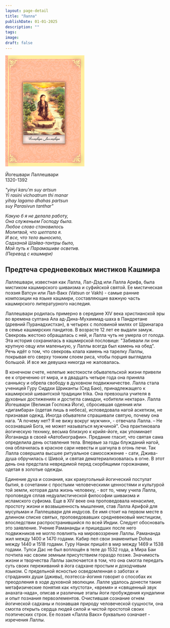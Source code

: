 ```yaml
---
layout: page-detail
title: "Лалла"
publishDate: 01-01-2025
description: ""
tags:
image:
draft: false
---
```


![Лалла](/upload/iblock/020/0206f4dbea04ab4e61b7ae4e09ed2887.jpg)

 Йогешвари Лаллешвари  
 1320-1392

_"yinyi karu'm suy artsun_  
 _Yi rasini vichoatrum thi manar_  
 _yihay lagamo dhahas partsun_  
 _suy Parasivun tanthar"_  

 _Какую б я не делала работу,_  
 _Она служеньем Господу была._   
 _Любое слово становилось_   
 _Молитвой, что шептала я._  
 _И все, что тело выносило,_  
 _Садханой Шайва-тантры было,_  
 _Мой путь к Парамашиве осветив._  
 _(Перевод с кашмири)_  

## Предтеча средневековых мистиков Кашмира 

  
 Лаллешвари, известная как Лалла, Лал-Дэд или Лалла Арифа, была мистиком кашмирского шиваизма и суфийской святой. Ее мистическая поэзия Ватсун или Лал-Вакх (Vatsun or Vakh) - самые ранние композиции на языке кашмири, составляющие важную часть кашмирского литературного наследия.

 Лаллешвари родилась примерно в середине XIV века христианской эры во времена султана Ала ад-Дина-Мухаммад-шаха в Пандретане (древний Пуранадхистхан), в четырех с половиной милях от Шринагара в семье кашмирских пандитов. В возрасте 12 лет ее выдали замуж. Свекровь жестоко обращалась с ней, и Лалла чуть не умерла от голода. Эта история сохранилась в кашмирской пословице: "Забивали ли они крупную овцу или маленькую, у Лаллы всегда был камень на обед". Речь идёт о том, что свекровь клала камень на тарелку Лаллы, покрывая его сверху тонким слоем риса, чтобы порция выглядела большой. И все же девушка никогда не жаловалась.

 В конечном счете, нелепые жестокости обывательской жизни привели ее к отречению от мира, и в двадцать четыре года она приняла санньясу и обрела свободу в духовном подвижничестве. Лалла стала ученицей Гуру Сиддхи Шриканты (Сед Баю), принадлежащего к кашмирской шиваитской традиции trika. Она превзошла учителя в духовных достижениях и достигла самадхи, «обители нектара». Лалла Йогешвари (Великая Госпожа Йоги), сбросившая одеяния или «дигамбара» (одетая лишь в небеса), исповедовала нагой аскетизм, не признавая одежд. Иногда обыватели спрашивали святую, почему она нага. "А почему нет? Я не вижу вокруг мужчин», - отвечала Лалла. – Не осознавший Бога, не может называться мужчиной". Она практиковала йогическую технику, весьма близкую к крийя-йоге, как упоминает Йогананда в своей «Автобиографии». Предание гласит, что святая сама определила день оставления тела. Впервые за годы блужданий нагой, она облачилась в красное сари невесты и шагнула в огонь печи. Так Лалла совершила высшее ритуальное самосожжение - сати, Джива-душа обручилась с Шивой, и святая дематериализовалась в огне. В этот день она предстала невредимой перед скорбящими горожанами, одетая в золотые одежды.

 Единение духа и сознания, как краеугольный йогический постулат бытия, в сочетании с простыми человеческими ценностями и культурой той земли, которая дала жизнь человеку, - вот то, чему учила Лалла, проповедуя сплав недуалистической философии шиваизма и исламского суфизма. Еще в XIV веке она проповедовала ненасилие, простоту жизни и возвышенность мышления, став Лалла Арифой для мусульман и Лаллешвари для индусов. Ее имя стоит на первом месте в длинном списке святых, проповедовавших средневековый мистицизм, впоследствии распространившийся по всей Индии. Следует обосновать это заявление. Учение Рамананды и пришедших после него подвижников не могло повлиять на мировоззрение Лаллы. Рамананда жил между 1400 и 1470 годами. Кабир пел свои знаменитые Dohas между 1440 и 1518 годами. Гуру Нанак пришёл в мир между 1469 и 1538 годами. Тулси Дас не был воплощён в теле до 1532 года, а Мира Баи почтила нас своим земным присутствием гораздо позже. Значимость жизни и творчества Лаллы заключается в том, что она смогла передать суть своих переживаний в йога садхане простым и доходчивым языком. С предельной ясностью осведомленная о заботах и страданиях души (дживы), поэтесса-йогиня говорит о способах их преодоления в ходе духовной эволюции. Лалле удалось донести такие метафизические понятия как «пустота», «время» и «священный звук анахата-нада», описав и различные этапы йоги пробуждения кундалини и опыт познания первоэлементов. Очистившая сознание огнем йогической садханы и познавшая природу человеческой сущности, она смогла открыть сердца людей силой и чистой простотой своих поэтических строк. Ее поэзия «Лалла Вакх» буквально означает - изречения Лаллы.
